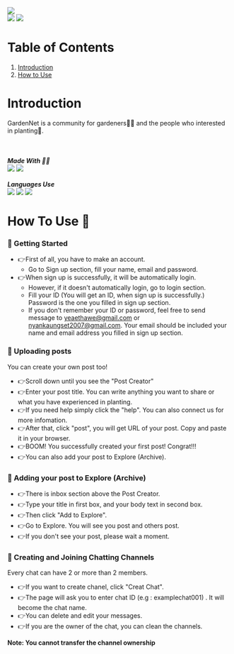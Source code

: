 <img src="https://hits.seeyoufarm.com/api/count/incr/badge.svg?url=https%3A%2F%2Fgithub.com%2F{Yaethwe}1212%2Fhit-counter"><br>
<img src="https://img.shields.io/badge/firebase-ffca28?style=for-the-badge&logo=firebase&logoColor=black">
<img src="https://img.shields.io/badge/netlify-00C7B7?style=for-the-badge&logo=netlify&logoColor=white">
# Table of Contents

1. [Introduction](#introduction)
2. [How to Use](#how_to_use)

<a id="introduction"></a>
# Introduction
GardenNet is a community for gardeners:farmer: and the people who interested in planting:seedling:.
<br><br><br><br>
***Made With :technologist:*** 
<br>
<img src="https://img.shields.io/badge/Notepad++-90E59A.svg?style=for-the-badge&logo=notepad%2B%2B&logoColor=black">
<img src="https://img.shields.io/badge/Visual_Studio_Code-0078D4?style=for-the-badge&logo=visual%20studio%20code&logoColor=white">
<br><br>
***Languages Use***<br>
<img src="https://img.shields.io/badge/HTML5-E34F26?style=for-the-badge&logo=html5&logoColor=white">
<img src="https://img.shields.io/badge/JavaScript-323330?style=for-the-badge&logo=javascript&logoColor=F7DF1E">
<img src="https://img.shields.io/badge/CSS3-1572B6?style=for-the-badge&logo=css3&logoColor=white">
<br>
<a id="how_to_use"></a>
# How To Use :thinking:
### :key: Getting Started
- :point_right:First of all, you have to make an account. 
    - Go to Sign up section, fill your name, email and password.
- :point_right:When sign up is successfully, it will be automatically login.
    - However, if it doesn't automatically login, go to login section.
    - Fill your ID (You will get an ID, when sign up is successfully.) Password is the one you filled in sign up section.
    - If you don't remember your ID or password, feel free to send message to yeaethawe@gmail.com or nyankaungset2007@gmail.com. Your email should be included your name and email address you filled in sign up section.

### :key: Uploading posts
You can create your own post too!
- :point_right:Scroll down until you see the "Post Creator"
- :point_right:Enter your post title. You can write anything you want to share or what you have experienced in planting. 
- :point_right:If you need help simply click the "help". You can also connect us for more infomation.
- :point_right:After that, click "post", you will get URL of your post. Copy and paste it in your browser.
- :point_right:BOOM! You successfully created your first post! Congrat!!!
- :point_right:You can also add your post to Explore (Archive).

### :key: Adding your post to Explore (Archive)
- :point_right:There is inbox section above the Post Creator.
- :point_right:Type your title in first box, and your body text in second box. 
- :point_right:Then click "Add to Explore".
- :point_right:Go to Explore. You will see you post and others post.
- :point_right:If you don't see your post, please wait a moment.

### :key: Creating and Joining Chatting Channels
Every chat can have 2 or more than 2 members.
- :point_right:If you want to create chanel, click "Creat Chat".
- :point_right:The page will ask you to enter chat ID (e.g : examplechat001) . It will become the chat name.
- :point_right:You can delete and edit your messages.
- :point_right:If you are the owner of the chat, you can clean the channels.

**Note: You cannot transfer the channel ownership**
